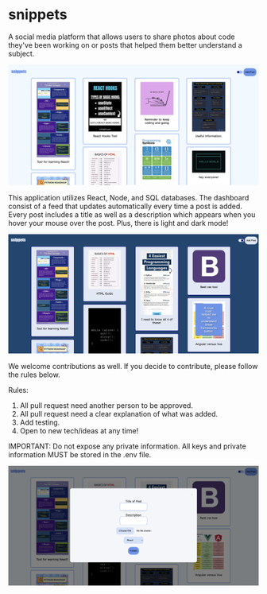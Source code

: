 # snippets

A social media platform that allows users to share photos about code they've been working on or posts that helped them better understand a subject.

<img src="./assets/snippetsMainPage.png" />

This application utilizes React, Node, and SQL databases. The dashboard consist of a feed that updates automatically every time a post is added. Every post includes a title as well as a description which appears when you hover your mouse over the post. Plus, there is light and dark mode!

<img src="./assets/SnippetsDarkMode.png" />

We welcome contributions as well. If you decide to contribute, please follow the rules below.

Rules:

1. All pull request need another person to be approved. 
2. All pull request need a clear explanation of what was added.
3. Add testing.
4. Open to new tech/ideas at any time!

IMPORTANT: Do not expose any private information. All keys and private information MUST be stored in the .env file.

<img src="./assets/SnippetsForm.png" />
